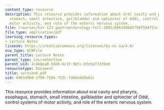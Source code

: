 ```yaml
---
content_type: resource
description: This resource provides information about oral cavity and pharynx, esophagus,
  stomach, small intestine, gallbladder and sphincter of Oddi, control systems of
  motor activity, and role of the enteric nervous system.
file: /courses/hst-121-gastroenterology-fall-2005/6963d9b03f997584753cfd6be8d5e62c_section6.pdf
file_type: application/pdf
learning_resource_types:
- Lecture Notes
license: https://creativecommons.org/licenses/by-nc-sa/4.0/
ocw_type: OCWFile
parent_title: Lecture Notes
parent_type: CourseSection
parent_uid: 1c4b8ea0-5de6-6c17-9bfc-bfe5e773f8e0
resourcetype: Document
title: section6.pdf
uid: 6963d9b0-3f99-7584-753c-fd6be8d5e62c
---
```

This resource provides information about oral cavity and pharynx, esophagus, stomach, small intestine, gallbladder and sphincter of Oddi, control systems of motor activity, and role of the enteric nervous system.